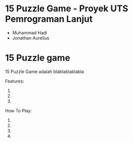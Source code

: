 # 15 Puzzle Game - Proyek UTS Pemrograman Lanjut 

- Muhammad Hadi
- Jonathan Aurelius

# 15 Puzzle game

15 Puzzle Game adalah blablablablabla

Features:

1.
2.
3.

How To Play:

1. 
2.
3.
4.



